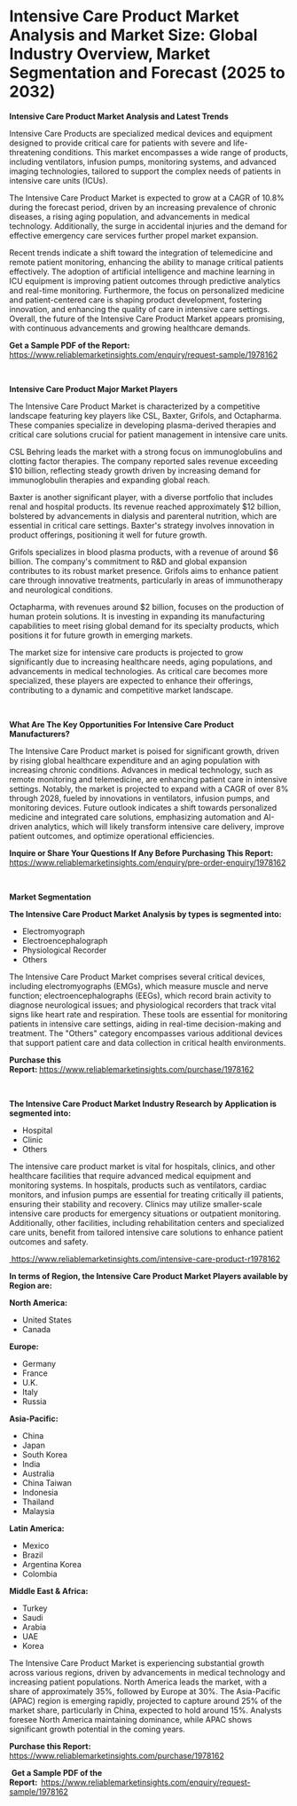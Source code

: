 <p><h1>Intensive Care Product Market Analysis and Market Size: Global Industry Overview, Market Segmentation and Forecast (2025 to 2032)</h1></p><p><strong>Intensive Care Product Market Analysis and Latest Trends</strong></p>
<p><p>Intensive Care Products are specialized medical devices and equipment designed to provide critical care for patients with severe and life-threatening conditions. This market encompasses a wide range of products, including ventilators, infusion pumps, monitoring systems, and advanced imaging technologies, tailored to support the complex needs of patients in intensive care units (ICUs).</p><p>The Intensive Care Product Market is expected to grow at a CAGR of 10.8% during the forecast period, driven by an increasing prevalence of chronic diseases, a rising aging population, and advancements in medical technology. Additionally, the surge in accidental injuries and the demand for effective emergency care services further propel market expansion.</p><p>Recent trends indicate a shift toward the integration of telemedicine and remote patient monitoring, enhancing the ability to manage critical patients effectively. The adoption of artificial intelligence and machine learning in ICU equipment is improving patient outcomes through predictive analytics and real-time monitoring. Furthermore, the focus on personalized medicine and patient-centered care is shaping product development, fostering innovation, and enhancing the quality of care in intensive care settings. Overall, the future of the Intensive Care Product Market appears promising, with continuous advancements and growing healthcare demands.</p></p>
<p><strong>Get a Sample PDF of the Report:&nbsp;</strong> <a href="https://www.reliablemarketinsights.com/enquiry/request-sample/1978162?utm_campaign=3522&utm_medium=2&utm_source=Github&utm_content=ia&utm_term=16042025&utm_id=intensive-care-product">https://www.reliablemarketinsights.com/enquiry/request-sample/1978162</a></p>
<p>&nbsp;</p>
<p><strong>Intensive Care Product Major Market Players</strong></p>
<p><p>The Intensive Care Product Market is characterized by a competitive landscape featuring key players like CSL, Baxter, Grifols, and Octapharma. These companies specialize in developing plasma-derived therapies and critical care solutions crucial for patient management in intensive care units.</p><p>CSL Behring leads the market with a strong focus on immunoglobulins and clotting factor therapies. The company reported sales revenue exceeding $10 billion, reflecting steady growth driven by increasing demand for immunoglobulin therapies and expanding global reach.</p><p>Baxter is another significant player, with a diverse portfolio that includes renal and hospital products. Its revenue reached approximately $12 billion, bolstered by advancements in dialysis and parenteral nutrition, which are essential in critical care settings. Baxter's strategy involves innovation in product offerings, positioning it well for future growth.</p><p>Grifols specializes in blood plasma products, with a revenue of around $6 billion. The company's commitment to R&D and global expansion contributes to its robust market presence. Grifols aims to enhance patient care through innovative treatments, particularly in areas of immunotherapy and neurological conditions.</p><p>Octapharma, with revenues around $2 billion, focuses on the production of human protein solutions. It is investing in expanding its manufacturing capabilities to meet rising global demand for its specialty products, which positions it for future growth in emerging markets.</p><p>The market size for intensive care products is projected to grow significantly due to increasing healthcare needs, aging populations, and advancements in medical technologies. As critical care becomes more specialized, these players are expected to enhance their offerings, contributing to a dynamic and competitive market landscape.</p></p>
<p>&nbsp;</p>
<p><strong>What Are The Key Opportunities For Intensive Care Product Manufacturers?</strong></p>
<p><p>The Intensive Care Product market is poised for significant growth, driven by rising global healthcare expenditure and an aging population with increasing chronic conditions. Advances in medical technology, such as remote monitoring and telemedicine, are enhancing patient care in intensive settings. Notably, the market is projected to expand with a CAGR of over 8% through 2028, fueled by innovations in ventilators, infusion pumps, and monitoring devices. Future outlook indicates a shift towards personalized medicine and integrated care solutions, emphasizing automation and AI-driven analytics, which will likely transform intensive care delivery, improve patient outcomes, and optimize operational efficiencies.</p></p>
<p><strong>Inquire or Share Your Questions If Any Before Purchasing This Report:</strong> <a href="https://www.reliablemarketinsights.com/enquiry/pre-order-enquiry/1978162?utm_campaign=3522&utm_medium=2&utm_source=Github&utm_content=ia&utm_term=16042025&utm_id=intensive-care-product">https://www.reliablemarketinsights.com/enquiry/pre-order-enquiry/1978162</a></p>
<p>&nbsp;</p>
<p><strong>Market Segmentation</strong></p>
<p><strong>The Intensive Care Product Market Analysis by types is segmented into:</strong></p>
<p><ul><li>Electromyograph</li><li>Electroencephalograph</li><li>Physiological Recorder</li><li>Others</li></ul></p>
<p><p>The Intensive Care Product Market comprises several critical devices, including electromyographs (EMGs), which measure muscle and nerve function; electroencephalographs (EEGs), which record brain activity to diagnose neurological issues; and physiological recorders that track vital signs like heart rate and respiration. These tools are essential for monitoring patients in intensive care settings, aiding in real-time decision-making and treatment. The "Others" category encompasses various additional devices that support patient care and data collection in critical health environments.</p></p>
<p><strong>Purchase this Report:&nbsp;</strong><a href="https://www.reliablemarketinsights.com/purchase/1978162?utm_campaign=3522&utm_medium=2&utm_source=Github&utm_content=ia&utm_term=16042025&utm_id=intensive-care-product">https://www.reliablemarketinsights.com/purchase/1978162</a></p>
<p>&nbsp;</p>
<p><strong>The Intensive Care Product Market Industry Research by Application is segmented into:</strong></p>
<p><ul><li>Hospital</li><li>Clinic</li><li>Others</li></ul></p>
<p><p>The intensive care product market is vital for hospitals, clinics, and other healthcare facilities that require advanced medical equipment and monitoring systems. In hospitals, products such as ventilators, cardiac monitors, and infusion pumps are essential for treating critically ill patients, ensuring their stability and recovery. Clinics may utilize smaller-scale intensive care products for emergency situations or outpatient monitoring. Additionally, other facilities, including rehabilitation centers and specialized care units, benefit from tailored intensive care solutions to enhance patient outcomes and safety.</p></p>
<p><a href="https://www.reliablemarketinsights.com/intensive-care-product-r1978162?utm_campaign=3522&utm_medium=2&utm_source=Github&utm_content=ia&utm_term=16042025&utm_id=intensive-care-product">&nbsp;https://www.reliablemarketinsights.com/intensive-care-product-r1978162</a></p>
<p><strong>In terms of Region, the Intensive Care Product Market Players available by Region are:</strong></p>
<p>
    <p> <strong> North America: </strong>
        <ul>
            <li>United States</li>
            <li>Canada</li>
        </ul>
        </p> 
    <p> <strong> Europe: </strong>
        <ul>
            <li>Germany</li>
            <li>France</li>
            <li>U.K.</li>
            <li>Italy</li>
            <li>Russia</li>
        </ul>
        </p> 
    <p> <strong> Asia-Pacific: </strong>
        <ul>
            <li>China</li>
            <li>Japan</li>
            <li>South Korea</li>
            <li>India</li>
            <li>Australia</li>
            <li>China Taiwan</li>
            <li>Indonesia</li>
            <li>Thailand</li>
            <li>Malaysia</li>
        </ul>
        </p> 
    <p> <strong> Latin America: </strong>
        <ul>
            <li>Mexico</li>
            <li>Brazil</li>
            <li>Argentina Korea</li>
            <li>Colombia</li>
        </ul>
        </p> 
    <p> <strong> Middle East & Africa: </strong>
        <ul>
            <li>Turkey</li>
            <li>Saudi</li>
            <li>Arabia</li>
            <li>UAE</li>
            <li>Korea</li>
        </ul>
    </p>
    </p>
<p><p>The Intensive Care Product Market is experiencing substantial growth across various regions, driven by advancements in medical technology and increasing patient populations. North America leads the market, with a share of approximately 35%, followed by Europe at 30%. The Asia-Pacific (APAC) region is emerging rapidly, projected to capture around 25% of the market share, particularly in China, expected to hold around 15%. Analysts foresee North America maintaining dominance, while APAC shows significant growth potential in the coming years.</p></p>
<p><strong>Purchase this Report: </strong><a href="https://www.reliablemarketinsights.com/purchase/1978162?utm_campaign=3522&utm_medium=2&utm_source=Github&utm_content=ia&utm_term=16042025&utm_id=intensive-care-product">https://www.reliablemarketinsights.com/purchase/1978162</a></p>
<p>&nbsp;<strong>Get a Sample PDF of the Report:&nbsp;&nbsp;</strong><a href="https://www.reliablemarketinsights.com/enquiry/request-sample/1978162?utm_campaign=3522&utm_medium=2&utm_source=Github&utm_content=ia&utm_term=16042025&utm_id=intensive-care-product">https://www.reliablemarketinsights.com/enquiry/request-sample/1978162</a></p>
<p><strong></strong></p>
<p><p></p><p></p><p></p></p>